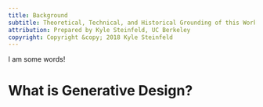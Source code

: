 ```yaml
---
title: Background
subtitle: Theoretical, Technical, and Historical Grounding of this Work
attribution: Prepared by Kyle Steinfeld, UC Berkeley
copyright: Copyright &copy; 2018 Kyle Steinfeld
---
```


I am some words!


# What is Generative Design?
<!-------------------- -------------------->
